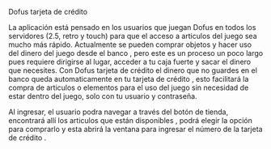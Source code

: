 
Dofus tarjeta de crédito

La aplicación está pensado en los usuarios que juegan Dofus en todos los servidores (2.5, retro y touch) para que el acceso a articulos del juego sea mucho más rápido. Actualmente se pueden comprar objetos y hacer uso del dinero del juego desde el banco , pero este es un proceso un poco largo pues requiere dirigirse al lugar, acceder a tu caja fuerte y sacar el dinero que necesites. Con Dofus tarjeta de crédito el dinero que no guardes en el banco queda automaticamente en tu tarjeta de crédito , esto facilitará la compra de articulos o elementos para el uso del juego sin necesidad de estar dentro del juego, solo con tu usuario y contraseña. 

Al ingresar, el usuario podra navegar a través del botón de tienda, encontrará allí los articulos que están disponibles , podrá elegir la opción para comprarlo y esta abrirá la ventana para ingresar el número de la tarjeta de crédito . 

